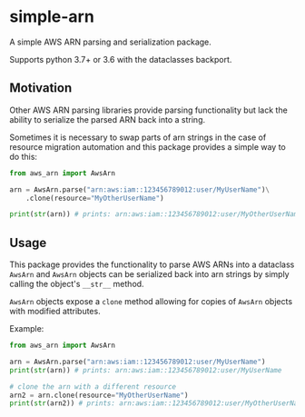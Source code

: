 # simple-arn 

A simple AWS ARN parsing and serialization package.

Supports python 3.7+ or 3.6 with the dataclasses backport.

## Motivation

Other AWS ARN parsing libraries provide parsing functionality but
lack the ability to serialize the parsed ARN back into a string.

Sometimes it is necessary to swap parts of arn strings in the case of 
resource migration automation and this package provides a simple way to do this:

```python
from aws_arn import AwsArn

arn = AwsArn.parse("arn:aws:iam::123456789012:user/MyUserName")\
    .clone(resource="MyOtherUserName")

print(str(arn)) # prints: arn:aws:iam::123456789012:user/MyOtherUserName
```

## Usage

This package provides the functionality to parse AWS ARNs into a dataclass `AwsArn`
and `AwsArn` objects can be serialized back into arn strings by simply calling the 
object's `__str__` method.

`AwsArn` objects expose a `clone` method allowing for copies of `AwsArn` objects
with modified attributes.

Example:
```python
from aws_arn import AwsArn

arn = AwsArn.parse("arn:aws:iam::123456789012:user/MyUserName")
print(str(arn)) # prints: arn:aws:iam::123456789012:user/MyUserName

# clone the arn with a different resource
arn2 = arn.clone(resource="MyOtherUserName")
print(str(arn2)) # prints: arn:aws:iam::123456789012:user/MyOtherUserName
```